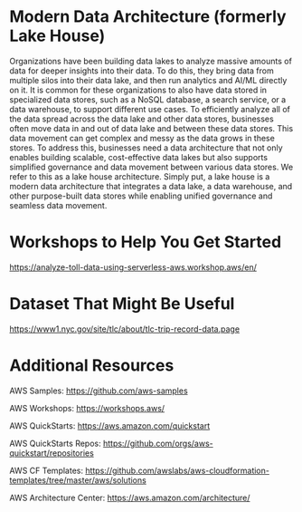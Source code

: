# Modern Data Architecture (formerly Lake House)

Organizations have been building data lakes to analyze massive amounts of data for deeper insights into their data.
To do this, they bring data from multiple silos into their data lake, and then run analytics and AI/ML directly on it. It is
common for these organizations to also have data stored in specialized data stores, such as a NoSQL database, a
search service, or a data warehouse, to support different use cases. To efficiently analyze all of the data spread
across the data lake and other data stores, businesses often move data in and out of data lake and between these
data stores. This data movement can get complex and messy as the data grows in these stores. To address this,
businesses need a data architecture that not only enables building scalable, cost-effective data lakes but also
supports simplified governance and data movement between various data stores. We refer to this as a lake house
architecture. Simply put, a lake house is a modern data architecture that integrates a data lake, a data warehouse,
and other purpose-built data stores while enabling unified governance and seamless data movement.

# Workshops to Help You Get Started 

https://analyze-toll-data-using-serverless-aws.workshop.aws/en/


# Dataset That Might Be Useful

https://www1.nyc.gov/site/tlc/about/tlc-trip-record-data.page

# Additional Resources

AWS Samples: https://github.com/aws-samples

AWS Workshops: https://workshops.aws/

AWS QuickStarts: https://aws.amazon.com/quickstart

AWS QuickStarts Repos: https://github.com/orgs/aws-quickstart/repositories

AWS CF Templates: https://github.com/awslabs/aws-cloudformation-templates/tree/master/aws/solutions

AWS Architecture Center: https://aws.amazon.com/architecture/





